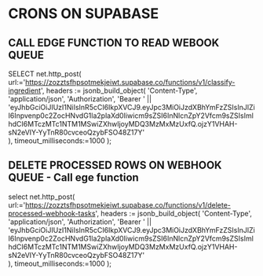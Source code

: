 # CRONS ON SUPABASE

## CALL EDGE FUNCTION TO READ WEBOOK QUEUE

SELECT
net.http_post(
url:='https://zozztsfhpsotmekjeiwt.supabase.co/functions/v1/classify-ingredient',
headers := jsonb_build_object(
'Content-Type', 'application/json',
'Authorization', 'Bearer ' || 'eyJhbGciOiJIUzI1NiIsInR5cCI6IkpXVCJ9.eyJpc3MiOiJzdXBhYmFzZSIsInJlZiI6Inpvenp0c2ZocHNvdG1la2plaXd0Iiwicm9sZSI6InNlcnZpY2Vfcm9sZSIsImlhdCI6MTczMTc1NTM1MSwiZXhwIjoyMDQ3MzMxMzUxfQ.ojzY1VHAH-sN2eVIY-YyTnR80cvceoQzybFSO48Z17Y'  
 ),
timeout_milliseconds:=1000
);

## DELETE PROCESSED ROWS ON WEBHOOK QUEUE - Call ege function

select
net.http_post(
url:='https://zozztsfhpsotmekjeiwt.supabase.co/functions/v1/delete-processed-webhook-tasks',
headers := jsonb_build_object(
'Content-Type', 'application/json',
'Authorization', 'Bearer ' || 'eyJhbGciOiJIUzI1NiIsInR5cCI6IkpXVCJ9.eyJpc3MiOiJzdXBhYmFzZSIsInJlZiI6Inpvenp0c2ZocHNvdG1la2plaXd0Iiwicm9sZSI6InNlcnZpY2Vfcm9sZSIsImlhdCI6MTczMTc1NTM1MSwiZXhwIjoyMDQ3MzMxMzUxfQ.ojzY1VHAH-sN2eVIY-YyTnR80cvceoQzybFSO48Z17Y'  
 ),
timeout_milliseconds:=1000
);
